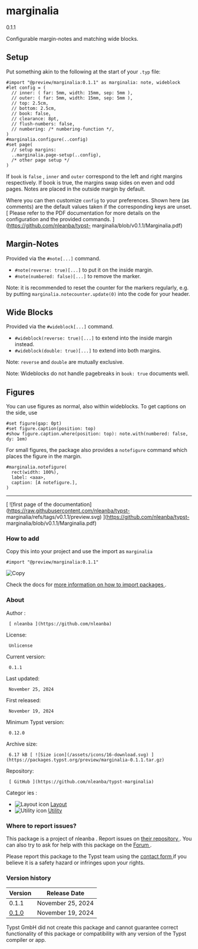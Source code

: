 #  marginalia

0.1.1

Configurable margin-notes and matching wide blocks.

##  Setup

Put something akin to the following at the start of your ` .typ ` file:

    
    
    #import "@preview/marginalia:0.1.1" as marginalia: note, wideblock
    #let config = (
      // inner: ( far: 5mm, width: 15mm, sep: 5mm ),
      // outer: ( far: 5mm, width: 15mm, sep: 5mm ),
      // top: 2.5cm,
      // bottom: 2.5cm,
      // book: false,
      // clearance: 8pt,
      // flush-numbers: false,
      // numbering: /* numbering-function */,
    )
    #marginalia.configure(..config)
    #set page(
      // setup margins:
      ..marginalia.page-setup(..config),
      /* other page setup */
    )
    

If ` book ` is ` false ` , ` inner ` and ` outer ` correspond to the left and
right margins respectively. If book is true, the margins swap sides on even
and odd pages. Notes are placed in the outside margin by default.

Where you can then customize ` config ` to your preferences. Shown here (as
comments) are the default values taken if the corresponding keys are unset. [
Please refer to the PDF documentation for more details on the configuration
and the provided commands. ](https://github.com/nleanba/typst-
marginalia/blob/v0.1.1/Marginalia.pdf)

##  Margin-Notes

Provided via the ` #note[...] ` command.

  * ` #note(reverse: true)[...] ` to put it on the inside margin. 
  * ` #note(numbered: false)[...] ` to remove the marker. 

Note: it is recommended to reset the counter for the markers regularly, e.g.
by putting ` marginalia.notecounter.update(0) ` into the code for your header.

##  Wide Blocks

Provided via the ` #wideblock[...] ` command.

  * ` #wideblock(reverse: true)[...] ` to extend into the inside margin instead. 
  * ` #wideblock(double: true)[...] ` to extend into both margins. 

Note: ` reverse ` and ` double ` are mutually exclusive.

Note: Wideblocks do not handle pagebreaks in ` book: true ` documents well.

##  Figures

You can use figures as normal, also within wideblocks. To get captions on the
side, use

    
    
    #set figure(gap: 0pt)
    #set figure.caption(position: top)
    #show figure.caption.where(position: top): note.with(numbered: false, dy: 1em)
    

For small figures, the package also provides a ` notefigure ` command which
places the figure in the margin.

    
    
    #marginalia.notefigure(
      rect(width: 100%),
      label: <aaa>,
      caption: [A notefigure.],
    )
    

* * *

[ ![first page of the
documentation](https://raw.githubusercontent.com/nleanba/typst-
marginalia/refs/tags/v0.1.1/preview.svg) ](https://github.com/nleanba/typst-
marginalia/blob/v0.1.1/Marginalia.pdf)

###  How to add

Copy this into your project and use the import as  ` marginalia `

    
    
    #import "@preview/marginalia:0.1.1"

![Copy](/assets/icons/16-copy.svg)

Check the docs for  [ more information on how to import packages
](https://typst.app/docs/reference/scripting/#packages) .

###  About

Author  :

     [ nleanba ](https://github.com/nleanba)
License:

     Unlicense 
Current version:

     0.1.1 
Last updated:

     November 25, 2024 
First released:

     November 19, 2024 
Minimum Typst version:

     0.12.0 
Archive size:

     6.17 kB [ ![Size icon](/assets/icons/16-download.svg) ](https://packages.typst.org/preview/marginalia-0.1.1.tar.gz)
Repository:

     [ GitHub ](https://github.com/nleanba/typst-marginalia)
Categor  ies  :

    

  * ![Layout icon](/assets/icons/16-layout.svg) [ Layout ](https://typst.app/universe/search/?category=layout)
  * ![Utility icon](/assets/icons/16-hammer.svg) [ Utility ](https://typst.app/universe/search/?category=utility)

###  Where to report issues?

This  package  is a project of  nleanba  .  Report issues on  [ their
repository ](https://github.com/nleanba/typst-marginalia) .  You can also try
to ask for help with this  package  on the  [ Forum ](https://forum.typst.app)
.

Please report this  package  to the Typst team using the  [ contact form
](https://typst.app/contact) if you believe it is a safety hazard or infringes
upon your rights.

###  Version history

Version  |  Release Date   
---|---  
0.1.1  |  November 25, 2024   
[ 0.1.0 ](https://typst.app/universe/package/marginalia/0.1.0/) |  November 19, 2024   
  
Typst GmbH did not create this  package  and cannot guarantee correct
functionality of this  package  or compatibility with any version of the Typst
compiler or app.

